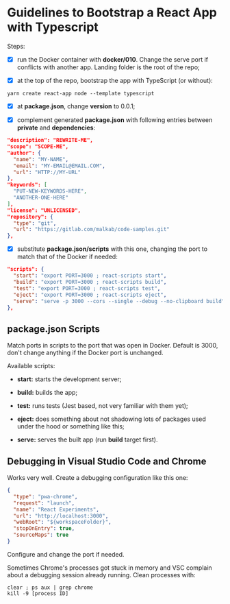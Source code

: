 # Guidelines to Bootstrap a React App with Typescript

Steps:

- [x] run the Docker container with **docker/010**. Change the serve port if conflicts with another app. Landing folder is the root of the repo;

- [x] at the top of the repo, bootstrap the app with TypeScript (or without):

```shell
yarn create react-app node --template typescript
```

- [x] at **package.json**, change **version** to 0.0.1;

- [x] complement generated **package.json** with following entries between **private** and **dependencies**:

```json
"description": "REWRITE-ME",
"scope": "SCOPE-ME",
"author": {
  "name": "MY-NAME",
  "email": "MY-EMAIL@EMAIL.COM",
  "url": "HTTP://MY-URL"
},
"keywords": [
  "PUT-NEW-KEYWORDS-HERE",
  "ANOTHER-ONE-HERE"
],
"license": "UNLICENSED",
"repository": {
  "type": "git",
  "url": "https://gitlab.com/malkab/code-samples.git"
},
```

- [x] substitute **package.json/scripts** with this one, changing the port to match that of the Docker if needed:

```json
"scripts": {
  "start": "export PORT=3000 ; react-scripts start",
  "build": "export PORT=3000 ; react-scripts build",
  "test": "export PORT=3000 ; react-scripts test",
  "eject": "export PORT=3000 ; react-scripts eject",
  "serve": "serve -p 3000 --cors --single --debug --no-clipboard build"
},
```


## package.json Scripts

Match ports in scripts to the port that was open in Docker. Default is 3000, don't change anything if the Docker port is unchanged.

Available scripts:

- **start:** starts the development server;

- **build:** builds the app;

- **test:** runs tests (Jest based, not very familiar with them yet);

- **eject:** does something about not shadowing lots of packages used under the hood or something like this;

- **serve:** serves the built app (run **build** target first).


## Debugging in Visual Studio Code and Chrome

Works very well. Create a debugging configuration like this one:

```json
{
  "type": "pwa-chrome",
  "request": "launch",
  "name": "React Experiments",
  "url": "http://localhost:3000",
  "webRoot": "${workspaceFolder}",
  "stopOnEntry": true,
  "sourceMaps": true
}
```

Configure and change the port if needed.

Sometimes Chrome's processes got stuck in memory and VSC complain about a debugging session already running. Clean processes with:

```shell
clear ; ps aux | grep chrome
kill -9 [process ID]
```

